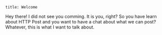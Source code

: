 ```
title: Welcome
```
Hey there! I did not see you comming. It is you, right? So you have learn about HTTP Post
and you want to have a chat about what we can post? Whatever, this is what I want to talk about.
<i class="fa fa-smile-o"></i>